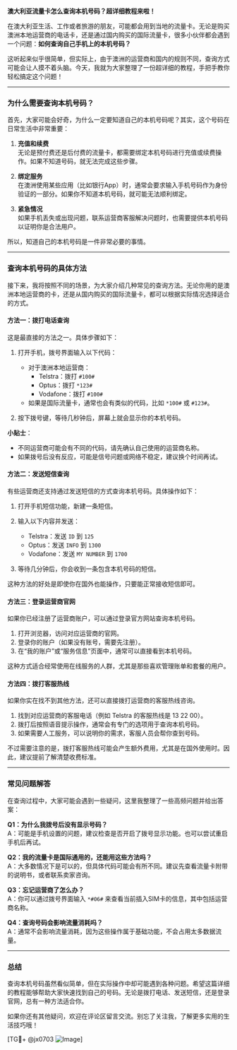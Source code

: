 **澳大利亚流量卡怎么查询本机号码？超详细教程来啦！**

在澳大利亚生活、工作或者旅游的朋友，可能都会用到当地的流量卡。无论是购买澳洲本地运营商的电话卡，还是通过国内购买的国际流量卡，很多小伙伴都会遇到一个问题：**如何查询自己手机上的本机号码？** 

这听起来似乎很简单，但实际上，由于澳洲的运营商和国内的规则不同，查询方式可能会让人摸不着头脑。今天，我就为大家整理了一份超详细的教程，手把手教你轻松搞定这个问题！

---

### **为什么需要查询本机号码？**

首先，大家可能会好奇，为什么一定要知道自己的本机号码呢？其实，这个号码在日常生活中非常重要：

1. **充值和续费**  
   无论是预付费还是后付费的流量卡，都需要绑定本机号码进行充值或续费操作。如果不知道号码，就无法完成这些步骤。

2. **绑定服务**  
   在澳洲使用某些应用（比如银行App）时，通常会要求输入手机号码作为身份验证的一部分。如果你不知道本机号码，就可能无法顺利绑定。

3. **紧急情况**  
   如果手机丢失或出现问题，联系运营商客服解决问题时，也需要提供本机号码以证明你是合法用户。

所以，知道自己的本机号码是一件非常必要的事情。

---

### **查询本机号码的具体方法**

接下来，我将按照不同的场景，为大家介绍几种常见的查询方法。无论你用的是澳洲本地运营商的卡，还是从国内购买的国际流量卡，都可以根据实际情况选择适合的方式。

#### **方法一：拨打电话查询**
这是最直接的方法之一。具体步骤如下：

1. 打开手机，拨号界面输入以下代码：
   - 对于澳洲本地运营商：
     - Telstra：拨打 `#100#`
     - Optus：拨打 `*123#`
     - Vodafone：拨打 `#100#`
   - 如果是国际流量卡，通常也会有类似的代码，比如 `*100#` 或 `#123#`。
   
2. 按下拨号键，等待几秒钟后，屏幕上就会显示你的本机号码。

**小贴士**：  
- 不同运营商可能会有不同的代码，请先确认自己使用的运营商名称。
- 如果拨号后没有反应，可能是信号问题或网络不稳定，建议换个时间再试。

#### **方法二：发送短信查询**
有些运营商还支持通过发送短信的方式查询本机号码。具体操作如下：

1. 打开手机短信功能，新建一条短信。
2. 输入以下内容并发送：
   - Telstra：发送 `ID` 到 `125`
   - Optus：发送 `INFO` 到 `1300`
   - Vodafone：发送 `MY NUMBER` 到 `1700`

3. 等待几分钟后，你会收到一条包含本机号码的短信。

这种方法的好处是即使你在国外也能操作，只要能正常接收短信即可。

#### **方法三：登录运营商官网**
如果你已经注册了运营商账户，可以通过登录官方网站查询本机号码。

1. 打开浏览器，访问对应运营商的官网。
2. 登录你的账户（如果没有账号，需要先注册）。
3. 在“我的账户”或“服务信息”页面中，通常可以直接看到本机号码。

这种方式适合经常使用在线服务的人群，尤其是那些喜欢管理账单和套餐的用户。

#### **方法四：拨打客服热线**
如果你实在找不到其他方法，还可以直接拨打运营商的客服热线咨询。

1. 找到对应运营商的客服电话（例如 Telstra 的客服热线是 13 22 00）。
2. 拨打后按照语音提示操作，通常会有专门的选项用于查询本机号码。
3. 如果需要人工服务，可以说明你的需求，客服人员会帮你查到号码。

不过需要注意的是，拨打客服热线可能会产生额外费用，尤其是在国外使用时。因此，建议提前了解清楚收费标准。

---

### **常见问题解答**

在查询过程中，大家可能会遇到一些疑问，这里我整理了一些高频问题并给出答案：

**Q1：为什么我拨号后没有显示号码？**  
A：可能是手机设置的问题，建议检查是否开启了拨号显示功能。也可以尝试重启手机后再试。

**Q2：我的流量卡是国际通用的，还能用这些方法吗？**  
A：大多数情况下是可以的，但具体代码可能会有所不同。建议先查看流量卡附带的说明书，或者联系卖家咨询。

**Q3：忘记运营商了怎么办？**  
A：你可以通过拨号界面输入 `*#06#` 来查看当前插入SIM卡的信息，其中包括运营商名称。

**Q4：查询号码会影响流量消耗吗？**  
A：通常不会影响流量消耗，因为这些操作属于基础功能，不会占用太多数据流量。

---

### **总结**

查询本机号码虽然看似简单，但在实际操作中却可能遇到各种问题。希望这篇详细的教程能够帮助大家快速找到自己的号码。无论是拨打电话、发送短信，还是登录官网，总有一种方法适合你。

如果你还有其他疑问，欢迎在评论区留言交流。别忘了关注我，了解更多实用的生活技巧哦！

[TG💪+ @jx0703 ![Image](https://github.com/user-attachments/assets/dbca1d08-cadb-493c-b0ec-ad6f7a83f270)]